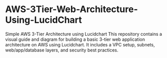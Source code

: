 # AWS-3Tier-Web-Architecture-Using-LucidChart
Simple AWS 3-Tier Architecture using Lucidchart This repository contains a visual guide and diagram for building a basic 3-tier web application architecture on AWS using Lucidchart. It includes a VPC setup, subnets, web/app/database layers, and security best practices.
